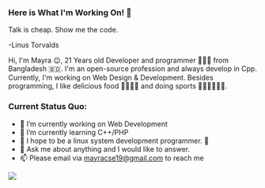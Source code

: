 ### Here is What I'm Working On! 👋

Talk is cheap. Show me the code.

-Linus Torvalds


Hi, I'm Mayra 😉, 21 Years old Developer and programmer 👨🏻‍💻 from Bangladesh 🇧🇩. I'm an open-source profession and always develop in Cpp. Currently, I'm working on Web Design & Development. Besides programming, I like delicious food 🥗🥩🌮🍣 and doing sports 🏃⛹️‍♂️🏋🏼‍♂️.




### Current Status Quo:

- 🔭 I’m currently working on Web Development
- 🌱 I’m currently learning C++/PHP
- 🤔 I hope to be a linux system development programmer. 🐧
- 💬 Ask me about anything and I would like to answer.
- 📫  Please email via mayracse19@gmail.com to reach me


<img src="https://github-readme-stats.vercel.app/api?username=H-K-R&&show_icons=true&title_color=800000&icon_color=bb2acf&text_color=708090&bg_color=151515">

